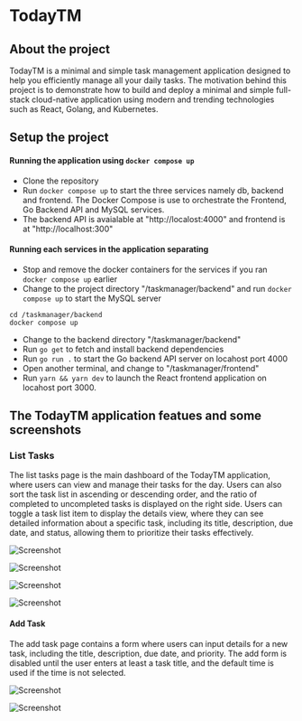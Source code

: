 # TodayTM
## About the project
TodayTM is a minimal and simple task management application designed to help you efficiently manage all your daily tasks. The motivation behind this project is to demonstrate how to build and deploy a minimal and simple full-stack cloud-native application using modern and trending technologies such as React, Golang, and Kubernetes. 

## Setup the project
#### Running the application using `docker compose up`
- Clone the repository
- Run `docker compose up` to start the three services namely db, backend and frontend. The Docker Compose is use to orchestrate the Frontend, Go Backend API and MySQL services.
- The backend API is avaialable at "http://localost:4000" and frontend is at "http://localhost:300"

#### Running each services in the application separating
- Stop and remove the docker containers for the services if you ran `docker compose up` earlier
- Change to the project directory "/taskmanager/backend" and run `docker compose up` to start the MySQL server
```
cd /taskmanager/backend
docker compose up
```
- Change to the backend directory "/taskmanager/backend"
- Run `go get` to fetch and install backend dependencies
- Run `go run .` to start the Go backend API server on locahost port 4000
- Open another terminal, and change to "/taskmanager/frontend"
- Run `yarn && yarn dev` to launch the React frontend application on locahost port 3000.

## The TodayTM application featues and some screenshots
### List Tasks
The list tasks page is the main dashboard of the TodayTM application, where users can view and manage their tasks for the day. Users can also sort the task list in ascending or descending order, and the ratio of completed to uncompleted tasks is displayed on the right side. Users can toggle a task list item to display the details view, where they can see detailed information about a specific task, including its title, description, due date, and status, allowing them to prioritize their tasks effectively.

![Screenshot](screenshots/screenshot_1.png)

![Screenshot](screenshots/screenshot_2.png)

![Screenshot](screenshots/screenshot_3.png)

![Screenshot](screenshots/screenshot_4.png)

#### Add Task 
The add task page contains a form where users can input details for a new task, including the title, description, due date, and priority. The add form is disabled until the user enters at least a task title, and the default time is used if the time is not selected.

![Screenshot](screenshots/screenshot_5.png)

![Screenshot](screenshots/screenshot_6.png)

